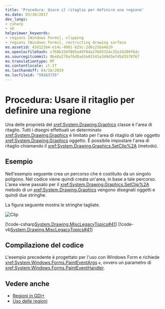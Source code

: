 ```yaml
---
title: 'Procedura: Usare il ritaglio per definire una regione'
ms.date: 03/30/2017
dev_langs:
- csharp
- vb
helpviewer_keywords:
- regions [Windows Forms], clipping
- regions [Windows Forms], restricting drawing surface
ms.assetid: 43d121b4-e14c-4901-b25c-2d6c25ba4e29
ms.openlocfilehash: cf60b32df805a49f8da2760332dc32e34209f6dc
ms.sourcegitcommit: 0be8a279af6d8a43e03141e349d3efd5d35f8767
ms.translationtype: MT
ms.contentlocale: it-IT
ms.lasthandoff: 04/18/2019
ms.locfileid: "59163735"
---
```

# <a name="how-to-use-clipping-with-a-region"></a>Procedura: Usare il ritaglio per definire una regione
Una delle proprietà del <xref:System.Drawing.Graphics> classe è l'area di ritaglio. Tutti i disegni effettuati un determinato <xref:System.Drawing.Graphics> è limitato per l'area di ritaglio di tale oggetto <xref:System.Drawing.Graphics> oggetto. È possibile impostare l'area di ritaglio chiamando il <xref:System.Drawing.Graphics.SetClip%2A> (metodo).  
  
## <a name="example"></a>Esempio  
 Nell'esempio seguente crea un percorso che è costituito da un singolo poligono. Nel codice viene quindi creata un'area, in base a tale percorso. L'area viene passato per il <xref:System.Drawing.Graphics.SetClip%2A> metodo di un <xref:System.Drawing.Graphics> vengono disegnati oggetti e quindi due stringhe.  
  
 La figura seguente mostra le stringhe tagliate.  
  
 ![Clip](./media/clip1.png "clip1")  
  
 [!code-csharp[System.Drawing.MiscLegacyTopics#41](~/samples/snippets/csharp/VS_Snippets_Winforms/System.Drawing.MiscLegacyTopics/CS/Class1.cs#41)]
 [!code-vb[System.Drawing.MiscLegacyTopics#41](~/samples/snippets/visualbasic/VS_Snippets_Winforms/System.Drawing.MiscLegacyTopics/VB/Class1.vb#41)]  
  
## <a name="compiling-the-code"></a>Compilazione del codice  
 L'esempio precedente è progettato per l'uso con Windows Form e richiede <xref:System.Windows.Forms.PaintEventArgs> `e`, ovvero un parametro di <xref:System.Windows.Forms.PaintEventHandler>.  
  
## <a name="see-also"></a>Vedere anche

- [Regioni in GDI+](regions-in-gdi.md)
- [Uso delle regioni](using-regions.md)
